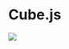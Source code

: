 # Cube.js
![](https://encrypted-tbn0.gstatic.com/images?q=tbn:ANd9GcQOlg3j4vbl8A3i5TB6GDygBK40YEQbMCV-Xw&s)
